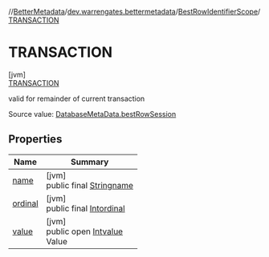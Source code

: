 //[BetterMetadata](../../../../index.md)/[dev.warrengates.bettermetadata](../../index.md)/[BestRowIdentifierScope](../index.md)/[TRANSACTION](index.md)

# TRANSACTION

[jvm]\
[TRANSACTION](index.md)

valid for remainder of current transaction

Source value: [DatabaseMetaData.bestRowSession](https://docs.oracle.com/javase/8/docs/api/java/sql/DatabaseMetaData.html#bestRowSession--)

## Properties

| Name | Summary |
|---|---|
| [name](../../-version-column-type/-i-s_-p-s-e-u-d-o_-c-o-l-u-m-n/index.md#-372974862%2FProperties%2F-1216412040) | [jvm]<br>public final [String](https://kotlinlang.org/api/latest/jvm/stdlib/kotlin/-string/index.html)[name](../../-version-column-type/-i-s_-p-s-e-u-d-o_-c-o-l-u-m-n/index.md#-372974862%2FProperties%2F-1216412040) |
| [ordinal](../../-version-column-type/-i-s_-p-s-e-u-d-o_-c-o-l-u-m-n/index.md#-739389684%2FProperties%2F-1216412040) | [jvm]<br>public final [Int](https://kotlinlang.org/api/latest/jvm/stdlib/kotlin/-int/index.html)[ordinal](../../-version-column-type/-i-s_-p-s-e-u-d-o_-c-o-l-u-m-n/index.md#-739389684%2FProperties%2F-1216412040) |
| [value](../-s-e-s-s-i-o-n/index.md#-54026360%2FProperties%2F-1216412040) | [jvm]<br>public open [Int](https://kotlinlang.org/api/latest/jvm/stdlib/kotlin/-int/index.html)[value](../-s-e-s-s-i-o-n/index.md#-54026360%2FProperties%2F-1216412040)<br>Value |
